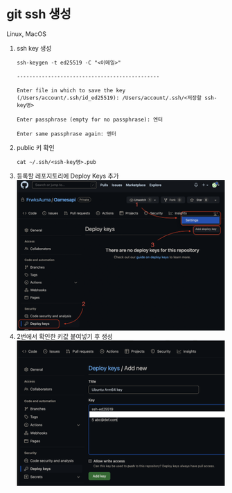 # git ssh 생성
Linux, MacOS

1. ssh key 생성
    ``` 
    ssh-keygen -t ed25519 -C "<이메일>"

    ----------------------------------------------

    Enter file in which to save the key (/Users/account/.ssh/id_ed25519): /Users/account/.ssh/<저장할 ssh-key명>

    Enter passphrase (empty for no passphrase): 엔터

    Enter same passphrase again: 엔터
    ```
2. public 키 확인
    ```
    cat ~/.ssh/<ssh-key명>.pub
    ```
3. 등록할 레포지토리에 Deploy Keys 추가
    ![](assets/key%EB%93%B1%EB%A1%9D1.png)
4. 2번에서 확인한 키값 붙여넣기 후 생성
    ![](assets/key%EB%93%B1%EB%A1%9D2.png)